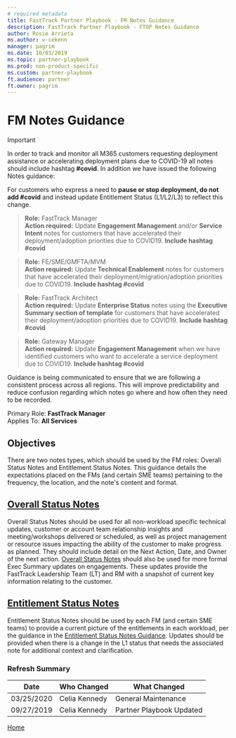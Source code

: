 ```yaml
---  
# required metadata  
title: FastTrack Partner Playbook - FM Notes Guidance 
description: FastTrack Partner Playbook - FTOP Notes Guidance 
author: Rosie Arrieta
ms.author: v-cekenn
manager: pagrim
ms.date: 10/03/2019  
ms.topic: partner-playbook  
ms.prod: non-product-specific
ms.custom: partner-playbook  
ft.audience: partner
ft.owner: pagrim
---  
```


# FM Notes Guidance

> [!IMPORTANT]
> In order to track and monitor all M365 customers requesting deployment assistance or accelerating deployment plans due to COVID-19 all notes should include hashtag **#covid**. In addition we have issued the following Notes guidance:  
>
>For customers who express a need to **pause or stop deployment, do not add #covid** and instead update Entitlement Status (L1/L2/L3) to reflect this change.  

>**Role:** FastTrack Manager  
>**Action required:** Update **Engagement Management** and/or **Service Intent** notes for customers that have accelerated their deployment/adoption priorities due to COVID19. **Include hashtag #covid**  

>**Role:** FE/SME/GMFTA/MVM  
>**Action required:** Update **Technical Enablement** notes for customers that have accelerated their deployment/migration/adoption priorities due to COVID19. **Include hashtag #covid**  

>**Role:** FastTrack Architect  
>**Action required:** Update **Enterprise Status** notes using the **Executive Summary section of template** for customers that have accelerated their deployment/adoption priorities due to COVID19. **Include hashtag #covid**  

>**Role:** Gateway Manager  
>**Action required:** Update **Engagement Management** when we have identified customers who want to accelerate a service deployment due to COVID19. **Include hashtag #covid**

Guidance is being communicated to ensure that we are following a consistent process across all regions. This will improve predictability and reduce confusion regarding which notes go where and how often they need to be recorded.

Primary Role: **FastTrack Manager**  
Applies To: **All Services**

## Objectives

There are two notes types, which should be used by the FM roles: Overall Status Notes and Entitlement Status Notes. This guidance details the expectations placed on the FMs (and certain SME teams) pertaining to the frequency, the location, and the note's content and format.

## [Overall Status Notes](guidance-fm-overall-status-notes-partner.md)

Overall Status Notes should be used for all non-workload specific technical updates, customer or account team relationship insights and meeting/workshops delivered or scheduled, as well as project management or resource issues impacting the ability of the customer to make progress as planned. They should include detail on the Next Action, Date, and Owner of the next action. [Overall Status Notes](guidance-fm-overall-status-notes.md) should also be used for more formal Exec Summary updates on engagements. These updates provide the FastTrack Leadership Team (LT) and RM with a snapshot of current key information relating to the customer.

## [Entitlement Status Notes](status-guidance-entitlement-status-notes-partner.md)

Entitlement Status Notes should be used by each FM (and certain SME teams) to provide a current picture of the entitlements in each workload, per the guidance in the [Entitlement Status Notes Guidance](status-guidance-entitlement-status-notes.md). Updates should be provided when there is a change in the L1 status that needs the associated note for additional context and clarification.

### Refresh Summary

|Date|Who Changed|What Changed|
|---------|---------------|----------------------------|
|03/25/2020| Celia Kennedy| General Maintenance|
|09/27/2019| Celia Kennedy| Partner Playbook Updated|

[Home](http://partner-docs.microsoft.com)
